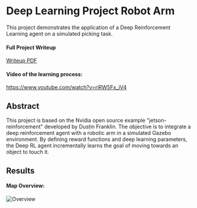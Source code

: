# Deep Learning Project Robot Arm
This project demonstrates the application of a Deep Reinforcement Learning agent on a simulated picking task.

#### Full Project Writeup
[Writeup PDF](http://pioneerlabs.de/wp-content/uploads/2019/04/DeepRL-Arm-Writeup.pdf)

#### Video of the learning process:
https://www.youtube.com/watch?v=riRW5Fx_iV4

## Abstract
This project is based on the Nvidia open source example "jetson-reinforcement" developed by Dustin Franklin. The objective is to integrate a deep reinforcement agent with a robotic arm in a simulated Gazebo environment. By defining reward functions and deep learning parameters, the Deep RL agent incrementally learns the goal of moving towards an object to touch it.

## Results
#### Map Overview:
![Overview](Results/Images/customMap_Overview.png "ALT")
